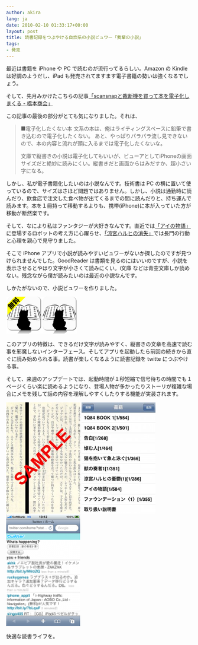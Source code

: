 ```yaml
---
author: akira
lang: ja
date: 2010-02-10 01:33:17+00:00
layout: post
title: 読書記録をつぶやける自炊系の小説ビュワー「我輩の小説」
tags:
- 発売
---
```


最近は書籍を iPhone や PC で読むのが流行ってるらしい。Amazon の Kindle は好調のようだし、iPad も発売されてますます電子書籍の勢いは強くなるでしょう。

そして、先月みかけたこちらの記事[「scansnapと裁断機を買って本を電子化しまくる - 橋本商会」](http://shokai.org/blog/archives/4999)

この記事の最後の部分がとても気になりました。それは、



<blockquote>■電子化したくない本
文系の本は、俺はライティングスペースに鉛筆で書き込むので電子化したくない。
あと、やっぱりパラパラ流し見できないので、本の内容と流れが頭に入るまでは電子化したくないな。

文庫で縦書きの小説は電子化してもいいが、ビューアとしてiPhoneの画面サイズだと絶妙に読みにくい。縦書きだと画面からはみだすか、超小さい字になる。
</blockquote>



しかし、私が電子書籍化したいのは小説なんです。技術書は PC の横に置いて使っているので、サイズはさほど問題ではありません。しかし、小説は通勤時に読んだり、飲食店で注文した食べ物が出てくるまでの間に読んだりと、持ち運んで読みます。本を１冊持って移動するよりも、携帯(iPhone)に本が入っていた方が移動が断然楽です。

そして、なにより私はファンタジーが大好きなんです。直近では[「アイの物語」](http://www.amazon.co.jp/gp/product/404460116X?ie=UTF8&tag=akira00-22&linkCode=xm2&camp=247&creativeASIN=404460116X)に登場するロボットの考え方に心躍らせ、[「涼宮ハルヒの消失」](http://www.amazon.co.jp/gp/product/4044292043?ie=UTF8&tag=akira00-22&linkCode=xm2&camp=247&creativeASIN=4044292043)では長門の行動と心理を親心で見守りました。

そこで iPhone アプリで小説が読みやすいビュワーがないか探したのですが見つけられませんでした。GoodReader は書類を見るのにはいいのですが、小説を表示させるとやはり文字が小さくて読みにくい。i文庫 などは青空文庫しか読めない。残念ながら僕が読みたいのは最近の小説なんです。

しかたがないので、小説ビュワーを作りました。

[![nvv0_icon_reflection_96x100](/ja/files/2010/02/nvv0_icon_reflection_96x100.png)](http://itunes.apple.com/jp/app/id354084841?mt=8)[![nvv1_icon_reflection_96x100](/ja/files/2010/02/nvv1_icon_reflection_96x100.png)](http://itunes.apple.com/jp/app/id351820519?mt=8)

このアプリの特徴は、できるだけ文字が読みやすく、縦書きの文章を高速で読む事を邪魔しないインターフェース。そしてアプリを起動したら前回の続きから直ぐに読み始められる事。読書が楽しくなるように読書記録を twitte につぶやける事。

そして、来週のアップデートでは、起動時間が１秒短縮で信号待ちの時間でも１ページくらい楽に読めるようになり、登場人物が多かったりストーリが複雑な場合にメモを残して話の内容を理解しやすくしたりする機能が実装されます。

[![info_01](/ja/files/2010/02/info_01-200x300.jpg)](/ja/files/2010/02/info_01.jpg) [![info_05](/ja/files/2010/02/info_05-200x300.jpg)](/ja/files/2010/02/info_05.jpg) [![info_03](/ja/files/2010/02/info_03-200x300.PNG)](/ja/files/2010/02/info_03.PNG)

快適な読書ライフを。
